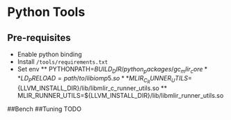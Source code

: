 # Python Tools
## Pre-requisites
* Enable python binding
* Install `/tools/requirements.txt`
* Set env
** PYTHONPATH=${BUILD_DIR}/python_packages/gc_mlir_core
** LD_PRELOAD=path/to/libiomp5.so
** MLIR_C_RUNNER_UTILS=${LLVM_INSTALL_DIR}/lib/libmlir_c_runner_utils.so
** MLIR_RUNNER_UTILS=${LLVM_INSTALL_DIR}/lib/libmlir_runner_utils.so


##Bench
##Tuning
TODO